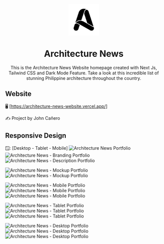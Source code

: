 <!-- markdownlint-configure-file {
  "MD013": {
    "code_blocks": false,
    "tables": false
  },
  "MD033": false,
  "MD041": false
} -->

<div align="center">
  <a href="https://architecture-news-website.vercel.app/" target="_blank">
    <img alt="architecture-news" height="100" src="./public/images/Alogo3.png"/>
  </a>
</div>

<div align="center">

# Architecture News

This is the Architecture News Website homepage created with Next Js, Tailwind
CSS and Dark Mode Feature. Take a look at this incredible list of stunning
Philippine architecture throughout the country.

</div>

## Website

🖥️ [https://architecture-news-website.vercel.app/]

✍️ Project by John Cañero

## Responsive Design

🪟: [Desktop - Tablet - Mobile]
![Architecture News Portfolio](.public/responsive/architectureNewsPortfolio.jpg)
![Architecture News - Branding Portfolio](.public/responsive/architectureNews.jpg)
![Architecture News - Description Portfolio](.public/responsive/architectureNewsInfo.jpg)

![Architecture News - Mockup Portfolio](.public/images/responsive/architectureNewsMockupLightMode.jpg)
![Architecture News - Mockup Portfolio](.public/images/responsive/architectureNewsMockupDarkMode.jpg)

![Architecture News - Mobile Portfolio](.public/images/responsive/architectureNewsMobileLightMode.jpg)
![Architecture News - Mobile Portfolio](.public/images/responsive/architectureNewsMobileDarkMode.jpg)
![Architecture News - Mobile Portfolio](.public/images/responsive/architectureNewsMobileMockup.jpg)

![Architecture News - Tablet Portfolio](.public/images/responsive/architectureNewsTabletLightMode.jpg)
![Architecture News - Tablet Portfolio](.public/images/responsive/architectureNewsTabletDarkMode.jpg)
![Architecture News - Tablet Portfolio](.public/images/responsive/architectureNewsTabletMockup.jpg)

![Architecture News - Desktop Portfolio](.public/images/responsive/architectureNewsDesktopLightMode.jpg)
![Architecture News - Desktop Portfolio](.public/images/responsive/architectureNewsDesktopDarkMode.jpg)
![Architecture News - Desktop Portfolio](.public/images/responsive/architectureNewsDesktopMockup.jpg)